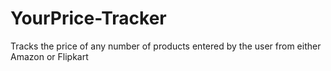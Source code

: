 # YourPrice-Tracker
Tracks the price of any number of products entered by the user from either Amazon or Flipkart
